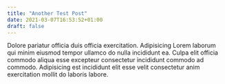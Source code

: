 ```yaml
---
title: "Another Test Post"
date: 2021-03-07T16:53:52+01:00
draft: false
---
```


Dolore pariatur officia duis officia exercitation. Adipisicing Lorem laborum qui minim eiusmod tempor ullamco do nulla incididunt ea. Culpa elit officia commodo aliqua esse excepteur consectetur incididunt commodo ad commodo. Adipisicing est incididunt elit esse velit consectetur anim exercitation mollit do laboris labore.